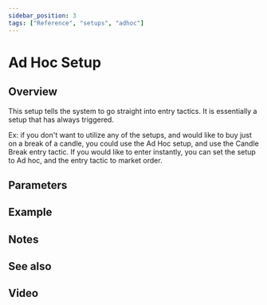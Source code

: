```yaml
---
sidebar_position: 3
tags: ["Reference", "setups", "adhoc"]
---
```

# Ad Hoc Setup

## Overview

This setup tells the system to go straight into entry tactics.  It is essentially a setup that has always triggered. 

Ex: if you don't want to utilize any of the setups, and would like to buy just on a break of a candle, you could use the Ad Hoc setup, and use the Candle Break entry tactic. If you would like to enter instantly, you can set the setup to Ad hoc, and the entry tactic to market order.

## Parameters

## Example

## Notes

## See also

## Video


